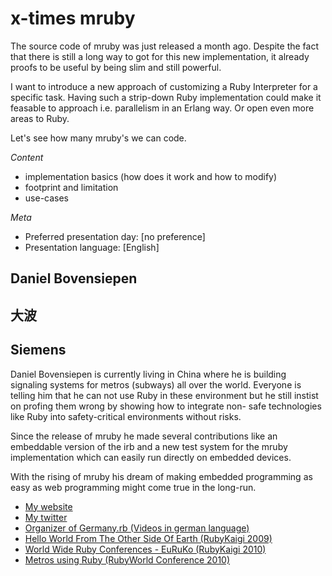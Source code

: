 # x-times mruby

The source code of mruby was just released a month ago. Despite the fact
that there is still a long way to got for this new implementation, it
already proofs to be useful by being slim and still powerful.

I want to introduce a new approach of customizing a Ruby Interpreter for
a specific task. Having such a strip-down Ruby implementation could make
it feasable to approach i.e. parallelism in an Erlang way. Or open even
more areas to Ruby.

Let's see how many mruby's we can code.

*Content*
- implementation basics (how does it work and how to modify)
- footprint and limitation
- use-cases

*Meta*
- Preferred presentation day: [no preference]
- Presentation language: [English]

## Daniel Bovensiepen
## 大波

## Siemens

Daniel Bovensiepen is currently living in China where he is building
signaling systems for metros (subways) all over the world. Everyone
is telling him that he can not use Ruby in these environment but he
still instist on profing them wrong by showing how to integrate non-
safe technologies like Ruby into safety-critical environments without
risks.

Since the release of mruby he made several contributions like an
embeddable version of the irb and a new test system for the mruby
implementation which can easily run directly on embedded devices.

With the rising of mruby his dream of making embedded programming
as easy as web programming might come true in the long-run.

- [My website](http://www.bovensiepen.net)
- [My twitter](https://twitter.com/#!/bovensiepen)
- [Organizer of Germany.rb (Videos in german language)](http://vimeo.com/bovi)
- [Hello World From The Other Side Of Earth (RubyKaigi 2009)](http://www.slideshare.net/bovi/hello-world-from-the-other-side-of-earth)
- [World Wide Ruby Conferences - EuRuKo (RubyKaigi 2010)](http://www.slideshare.net/bovi/wwrc-eu-ruko)
- [Metros using Ruby (RubyWorld Conference 2010)](http://www.slideshare.net/bovi/metros-using-ruby)
